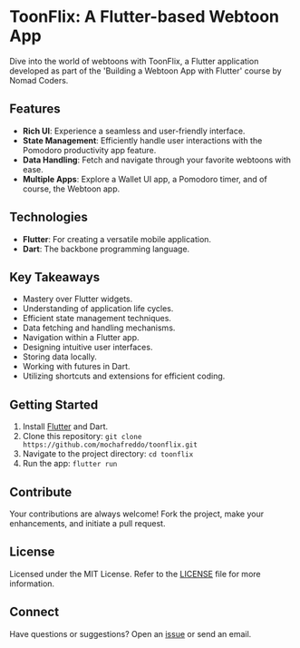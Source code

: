 # ToonFlix: A Flutter-based Webtoon App

Dive into the world of webtoons with ToonFlix, a Flutter application developed as part of the 'Building a Webtoon App with Flutter' course by Nomad Coders.

## Features

- **Rich UI**: Experience a seamless and user-friendly interface.
- **State Management**: Efficiently handle user interactions with the Pomodoro productivity app feature.
- **Data Handling**: Fetch and navigate through your favorite webtoons with ease.
- **Multiple Apps**: Explore a Wallet UI app, a Pomodoro timer, and of course, the Webtoon app.

## Technologies

- **Flutter**: For creating a versatile mobile application.
- **Dart**: The backbone programming language.

## Key Takeaways

- Mastery over Flutter widgets.
- Understanding of application life cycles.
- Efficient state management techniques.
- Data fetching and handling mechanisms.
- Navigation within a Flutter app.
- Designing intuitive user interfaces.
- Storing data locally.
- Working with futures in Dart.
- Utilizing shortcuts and extensions for efficient coding.

## Getting Started

1. Install [Flutter](https://flutter.dev/docs/get-started/install) and Dart.
2. Clone this repository: `git clone https://github.com/mochafreddo/toonflix.git`
3. Navigate to the project directory: `cd toonflix`
4. Run the app: `flutter run`

## Contribute

Your contributions are always welcome! Fork the project, make your enhancements, and initiate a pull request.

## License

Licensed under the MIT License. Refer to the [LICENSE](https://github.com/mochafreddo/toonflix/blob/main/LICENSE) file for more information.

## Connect

Have questions or suggestions? Open an [issue](https://github.com/mochafreddo/toonflix/issues) or send an email.